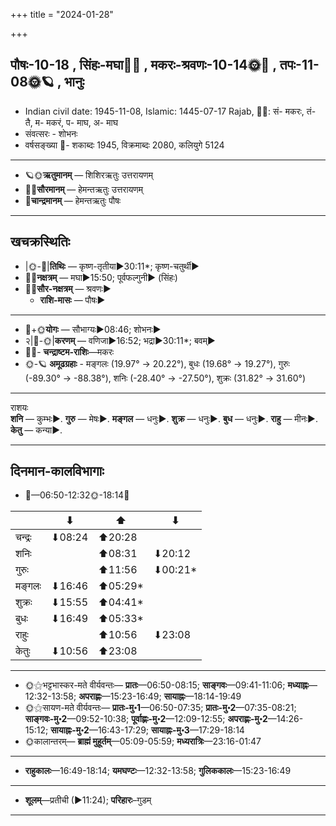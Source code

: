 +++
title = "2024-01-28"

+++
## पौषः-10-18  ,  सिंहः-मघा🌛🌌  ,  मकरः-श्रवणः-10-14🌞🌌  ,  तपः-11-08🌞🪐  ,  भानुः
- Indian civil date: 1945-11-08, Islamic: 1445-07-17 Rajab, 🌌🌞: सं- मकरः, तं- तै, म- मकरं, प- माघ, अ- माघ
- संवत्सरः - शोभनः
- वर्षसङ्ख्या 🌛- शकाब्दः 1945, विक्रमाब्दः 2080, कलियुगे 5124
___________________
- 🪐🌞**ऋतुमानम्** — शिशिरऋतुः उत्तरायणम्
- 🌌🌞**सौरमानम्** — हेमन्तऋतुः उत्तरायणम्
- 🌛**चान्द्रमानम्** — हेमन्तऋतुः पौषः
___________________


## खचक्रस्थितिः
- |🌞-🌛|**तिथिः** — कृष्ण-तृतीया►30:11*; कृष्ण-चतुर्थी►  
- 🌌🌛**नक्षत्रम्** — मघा►15:50; पूर्वफल्गुनी► (सिंहः)  
- 🌌🌞**सौर-नक्षत्रम्** — श्रवणः►  
  - **राशि-मासः** — पौषः► 
___________________
- 🌛+🌞**योगः** — सौभाग्यः►08:46; शोभनः►  
- २|🌛-🌞|**करणम्** — वणिजा►16:52; भद्रा►30:11*; बवम्►  
- 🌌🌛- **चन्द्राष्टम-राशिः**—मकरः  
- 🌞-🪐 **अमूढग्रहाः** - मङ्गलः (19.97° → 20.22°), बुधः (19.68° → 19.27°), गुरुः (-89.30° → -88.38°), शनिः (-28.40° → -27.50°), शुक्रः (31.82° → 31.60°)
___________________
राशयः  
**शनि** — कुम्भः►. **गुरु** — मेषः►. **मङ्गल** — धनुः►. **शुक्र** — धनुः►. **बुध** — धनुः►. **राहु** — मीनः►. **केतु** — कन्या►. 
___________________


## दिनमान-कालविभागाः
- 🌅—06:50-12:32🌞-18:14🌇  

|      |⬇     |⬆     |⬇     |
|------|-----|-----|------|
|चन्द्रः|⬇08:24 |⬆20:28 |     |
|शनिः   |     |⬆08:31 |⬇20:12 |
|गुरुः  |     |⬆11:56 |⬇00:21*|
|मङ्गलः |⬇16:46 |⬆05:29*|     |
|शुक्रः |⬇15:55 |⬆04:41*|     |
|बुधः   |⬇16:49 |⬆05:33*|     |
|राहुः  |     |⬆10:56 |⬇23:08 |
|केतुः  |⬇10:56 |⬆23:08 |     |
___________________
- 🌞⚝भट्टभास्कर-मते वीर्यवन्तः— **प्रातः**—06:50-08:15; **साङ्गवः**—09:41-11:06; **मध्याह्नः**—12:32-13:58; **अपराह्णः**—15:23-16:49; **सायाह्नः**—18:14-19:49  
- 🌞⚝सायण-मते वीर्यवन्तः— **प्रातः-मु॰1**—06:50-07:35; **प्रातः-मु॰2**—07:35-08:21; **साङ्गवः-मु॰2**—09:52-10:38; **पूर्वाह्णः-मु॰2**—12:09-12:55; **अपराह्णः-मु॰2**—14:26-15:12; **सायाह्नः-मु॰2**—16:43-17:29; **सायाह्नः-मु॰3**—17:29-18:14  
- 🌞कालान्तरम्— **ब्राह्मं मुहूर्तम्**—05:09-05:59; **मध्यरात्रिः**—23:16-01:47  
___________________
- **राहुकालः**—16:49-18:14; **यमघण्टः**—12:32-13:58; **गुलिककालः**—15:23-16:49  
___________________
- **शूलम्**—प्रतीची (►11:24); **परिहारः**–गुडम्  
___________________
